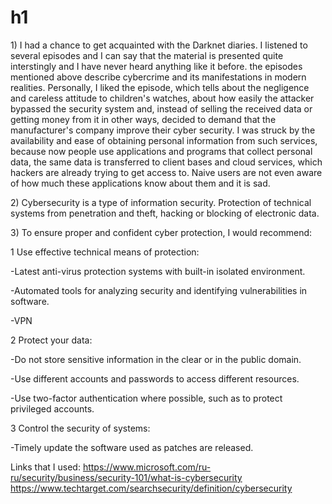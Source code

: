 # h1
<p>1) I had a chance to get acquainted with the Darknet diaries. I listened to several episodes and I can say that the material is presented quite interstingly and I have never heard anything like it before. the episodes mentioned above describe cybercrime and its manifestations in modern realities. Personally, I liked the episode, which tells about the negligence and careless attitude to children's watches, about how easily the attacker bypassed the security system and, instead of selling the received data or getting money from it in other ways, decided to demand that the manufacturer's company improve their cyber security. I was struck by the availability and ease of obtaining personal information from such services, because now people use applications and programs that collect personal data, the same data is transferred to client bases and cloud services, which hackers are already trying to get access to. Naive users are not even aware of how much these applications know about them and it is sad.</p>

<p>2) Cybersecurity is a type of information security. Protection of technical systems from penetration and theft, hacking or blocking of electronic data.</p>

<p>3) To ensure proper and confident cyber protection, I would recommend:</p>

<p>1 Use effective technical means of protection:</p>
<p>-Latest anti-virus protection systems with built-in isolated environment.</p>
<p>-Automated tools for analyzing security and identifying vulnerabilities in software.</p>
<p>-VPN</p>

<p>2 Protect your data:</p>
<p>-Do not store sensitive information in the clear or in the public domain.</p>
<p>-Use different accounts and passwords to access different resources.</p>
<p>-Use two-factor authentication where possible, such as to protect privileged accounts.</p>

<p>3 Control the security of systems:</p>
<p>-Timely update the software used as patches are released.</p>

Links that I used:
https://www.microsoft.com/ru-ru/security/business/security-101/what-is-cybersecurity
https://www.techtarget.com/searchsecurity/definition/cybersecurity
